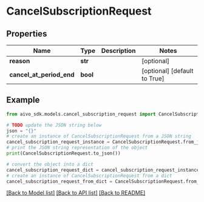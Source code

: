 # CancelSubscriptionRequest


## Properties

Name | Type | Description | Notes
------------ | ------------- | ------------- | -------------
**reason** | **str** |  | [optional] 
**cancel_at_period_end** | **bool** |  | [optional] [default to True]

## Example

```python
from aivo_sdk.models.cancel_subscription_request import CancelSubscriptionRequest

# TODO update the JSON string below
json = "{}"
# create an instance of CancelSubscriptionRequest from a JSON string
cancel_subscription_request_instance = CancelSubscriptionRequest.from_json(json)
# print the JSON string representation of the object
print(CancelSubscriptionRequest.to_json())

# convert the object into a dict
cancel_subscription_request_dict = cancel_subscription_request_instance.to_dict()
# create an instance of CancelSubscriptionRequest from a dict
cancel_subscription_request_from_dict = CancelSubscriptionRequest.from_dict(cancel_subscription_request_dict)
```
[[Back to Model list]](../README.md#documentation-for-models) [[Back to API list]](../README.md#documentation-for-api-endpoints) [[Back to README]](../README.md)


